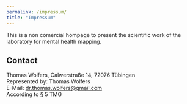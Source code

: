 ```yaml
---
permalink: /impressum/
title: "Impressum"
---
```

This is a non comercial hompage to present the scientific work of the laboratory for mental health mapping.

## Contact

Thomas Wolfers,
Calwerstraße 14, 
72076 Tübingen
<br> 
Represented by:
Thomas Wolfers
<br> 
E-Mail: dr.thomas.wolfers@gmail.com
<br> 
According to § 5 TMG
